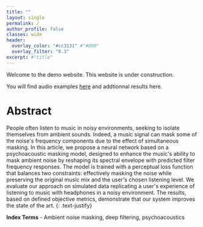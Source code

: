 ```yaml
---
title: ""
layout: single
permalink: /
author_profile: false
classes: wide
header:
  overlay_color: "#cc3131" #"#000"
  overlay_filter: "0.3"
excerpt: #"title"
---
```



Welcome to the demo website. This website is under construction.

You will find audio examples [here](./audio.md) and addtionnal results here.

# Abstract

People often listen to music in noisy environments, seeking to isolate themselves from ambient sounds. Indeed, a music signal can mask some of the noise's frequency components due to the effect of simultaneous masking. In this article, we propose a neural network based on a psychoacoustic masking model, designed to enhance the music's ability to mask ambient noise by reshaping its spectral envelope with predicted filter frequency responses. The model is trained with a perceptual loss function that balances two constraints: effectively masking the noise while preserving the original music mix and the user's chosen listening level. We evaluate our approach on simulated data replicating a user's experience of listening to music with headphones in a noisy environment. The results, based on defined objective metrics, demonstrate that our system improves the state of the art.
{: .text-justify}

**Index Terms** - Ambient noise masking, deep filtering, psychoacoustics